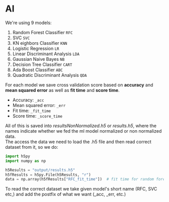 # AI

We're using 9 models:  
1. Random Forest Classifier ```RFC```  
2. SVC ```SVC```  
3. KN eighbors Classifier ```KNN```  
4. Logistic Regression ```LR```  
5. Linear Discriminant Analysis ```LDA```  
6. Gaussian Naive Bayes ```NB```  
7. Decision Tree Classifier ```CART```  
8. Ada Boost Classifier ```ABC```  
9. Quadratic Discriminant Analysis ```QDA```  

For each model we save cross validation score based on <b>accuracy</b> and <b>mean squared error</b> as well as <b>fit time</b> and <b>score time</b>.  
* Accuracy: ```_acc```
* Mean squared error: ```_err```
* Fit time: ```_fit_time```
* Score time: ```_score_time```  

All of this is saved into <i>resultsNonNormalized.h5</i> or <i>results.h5</i>, where the names indicate whether we fed the ml model normalized or non normalized data.  
The access the data we need to load the .h5 file and then read correct dataset from it, so we do:  
```python
import h5py
import numpy as np

h5Results = "output/results.h5"
h5fResults = h5py.File(h5Results, "r")
data = np.array(h5fResults["RFC_fit_time"])  # fit time for random forest classifier
```  
To read the correct dataset we take given model's short name (RFC, SVC etc,) and add the postfix of what we want (_acc, _err, etc.)  
